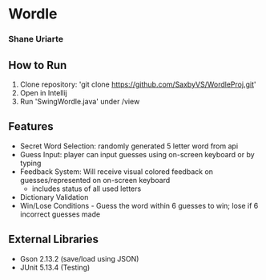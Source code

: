 # Wordle

### Shane Uriarte

## How to Run
1. Clone repository: 'git clone https://github.com/SaxbyVS/WordleProj.git'
2. Open in Intellij
3. Run 'SwingWordle.java' under /view

## Features
 - Secret Word Selection: randomly generated 5 letter word from api
 - Guess Input: player can input guesses using on-screen keyboard or by typing
 - Feedback System: Will receive visual colored feedback on guesses/represented on on-screen keyboard
     - includes status of all used letters
 - Dictionary Validation
 - Win/Lose Conditions - Guess the word within 6 guesses to win; lose if 6 incorrect guesses made

## External Libraries
 - Gson 2.13.2 (save/load using JSON)
 - JUnit 5.13.4 (Testing)
